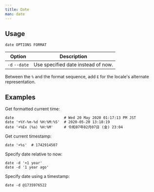 ```yaml
---
title: Date
man: date
---
```


## Usage

```shell
date OPTIONS FORMAT
```

| Option        | Description                        |
| ------------- | ---------------------------------- |
| `-d` `--date` | Use specified date instead of now. |

Between the `%` and the format sequence,
add `E` for the locale's alternate representation.

## Examples

Get formatted current time:

```shell
date                       # Wed 20 May 2020 01:17:13 PM JST
date '+%Y-%m-%d %H:%M:%S'  # 2020-05-20 13:18:19
date '+%Ex (%a) %H:%M'     # 令和07年02月07日 (金) 23:04
```

Get current timestamp:

```shell
date '+%s'  # 1742914507
```

Specify date relative to now:

```shell
date -d '+1 year'
date -d '1 year ago'
```

Specify date using a timestamp:

```shell
date -d @1735976522
```

